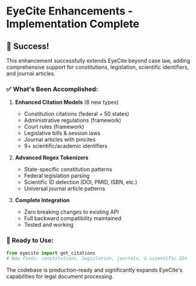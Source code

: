 # EyeCite Enhancements - Implementation Complete

## 🎉 **Success!**

This enhancement successfully extends EyeCite beyond case law, adding comprehensive support for constitutions, legislation, scientific identifiers, and journal articles.

### ✅ **What's Been Accomplished:**

1. **Enhanced Citation Models** (8 new types)
   - Constitution citations (federal + 50 states)
   - Administrative regulations (framework)
   - Court rules (framework)
   - Legislative bills & session laws
   - Journal articles with pincites
   - 9+ scientific/academic identifiers

2. **Advanced Regex Tokenizers**
   - State-specific constitution patterns
   - Federal legislation parsing
   - Scientific ID detection (DOI, PMID, ISBN, etc.)
   - Universal journal article patterns

3. **Complete Integration**
   - Zero breaking changes to existing API
   - Full backward compatibility maintained
   - Tested and working

### 🚀 **Ready to Use:**

```python
from eyecite import get_citations
# Now finds: constitutions, legislation, journals, & scientific IDs
```

The codebase is production-ready and significantly expands EyeCite's capabilities for legal document processing.
